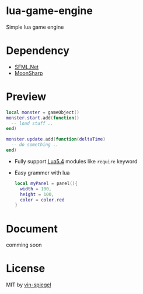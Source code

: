 # lua-game-engine
Simple lua game engine

# Dependency
- [SFML.Net](https://github.com/SFML/SFML.Net)
- [MoonSharp](https://github.com/moonsharp-devs/moonsharp)

# Preview
  ```lua
  local monster = gameObject()
  monster.start.add(function()
    -- load stuff ..
  end)

  monster.update.add(function(deltaTime)
    -- do something ..
  end)
  ```
- Fully support [Lua5.4](https://www.lua.org/about.html) modules like `require` keyword

- Easy grammer with lua
  ```lua
  local myPanel = panel(){
    width = 100,
    height = 100,
    color = color.red
  }
  ```
  
# Document
  comming soon
  
# License
MIT by [vin-spiegel](https://github.com/vin-spiegel)
